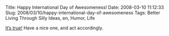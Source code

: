 Title: Happy International Day of Awesomeness!
Date: 2008-03-10 11:12:33
Slug: 2008/03/10/happy-international-day-of-awesomeness
Tags: Better Living Through Silly Ideas, en, Humor, Life


[It’s true!][1] Have a nice one, and act accordingly.

   [1]: http://dayofawesomeness.com/
